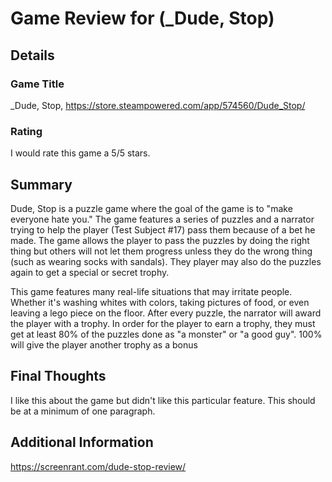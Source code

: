 # Game Review for (_Dude, Stop)

## Details

### Game Title
_Dude, Stop, https://store.steampowered.com/app/574560/Dude_Stop/

### Rating
I would rate this game a 5/5 stars.

## Summary
Dude, Stop is a puzzle game where the goal of the game is to "make everyone hate you." The game features a series of puzzles and a narrator trying to help the player (Test Subject #17) pass them because of a bet he made. The game allows the player to pass the puzzles by doing the right thing but others will not let them progress unless they do the wrong thing (such as wearing socks with sandals). They player may also do the puzzles again to get a special or secret trophy.

This game features many real-life situations that may irritate people. Whether it's washing whites with colors, taking pictures of food, or even leaving a lego piece on the floor. After every puzzle, the narrator will award the player with a trophy. In order for the player to earn a trophy, they must get at least 80% of the puzzles done as "a monster" or "a good guy". 100% will give the player another trophy as a bonus 
## Final Thoughts
I like this about the game but didn't like this particular feature. This should be at a minimum of one paragraph.

## Additional Information
https://screenrant.com/dude-stop-review/

